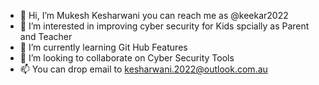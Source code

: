 - 👋 Hi, I’m Mukesh Kesharwani you can reach me as @keekar2022
- 👀 I’m interested in improving cyber security for Kids spcially as Parent and Teacher
- 🌱 I’m currently learning Git Hub Features
- 💞️ I’m looking to collaborate on Cyber Security Tools
- 📫 You can drop email to kesharwani.2022@outlook.com.au

<!---
keekar2022/keekar2022 is a ✨ special ✨ repository because its `README.md` (this file) appears on your GitHub profile.
You can click the Preview link to take a look at your changes.
--->
